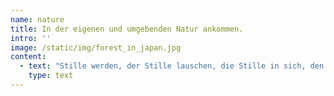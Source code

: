 ```yaml
---
name: nature
title: In der eigenen und umgebenden Natur ankommen.
intro: ''
image: /static/img/forest_in_japan.jpg
content:
  - text: "Stille werden, der Stille lauschen, die Stille in sich, den inneren Raum in sich selbst wahrnehmen, das sind Anfang und Endpunkte einer gemeinsamen Reise in das eigene Innenleben.\r\n\nElemente aus der buddhistischen Achtsamkeitspraxis, Atemmeditation in sufistischer und anderen spirituellen Traditionen fließen in diese Arbeit mit ein.\r\n\nJe nach Bedarf und Vorlieben werden die in „Methodik“ beschriebenen Werkzeuge gewählt und miteinander verbunden."
    type: text
---
```


